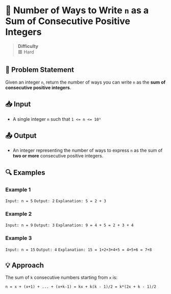 # 📘 Number of Ways to Write `n` as a Sum of Consecutive Positive Integers


> **Difficulty**  
> 🟥 Hard

## 🧾 Problem Statement

Given an integer `n`, return the number of ways you can write `n` as the **sum of consecutive positive integers**.

## 📥 Input

- A single integer `n` such that `1 <= n <= 10⁹`

## 📤 Output

- An integer representing the number of ways to express `n` as the sum of **two or more** consecutive positive integers.

## 🔍 Examples

### Example 1
`Input: n = 5`
`Output: 2`
`Explanation: 5 = 2 + 3`

### Example 2
`Input: n = 9`
`Output: 3`
`Explanation: 9 = 4 + 5 = 2 + 3 + 4`

### Example 3
`Input: n = 15`
`Output: 4`
`Explanation: 15 = 1+2+3+4+5 = 4+5+6 = 7+8`

## 💡 Approach
The sum of `k` consecutive numbers starting from `x` is:

  `n = x + (x+1) + ... + (x+k-1)
    = kx + k(k - 1)/2
    = k*(2x + k - 1)/2`



